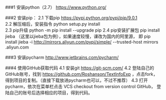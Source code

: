 ###1  安装python（2.7）  https://www.python.org/

###2  安装pip：
         2.1 下载pip     https://pypi.python.org/pypi/pip/9.0.1        
         2.2 解压缩后，安装指令  python setup.py install     
         2.3 pip升级  python -m pip install --upgrade pip
         2.4 pip安装扩展包 pip install jieba （这里以jieba包为例），如果速度较慢，课改为国内的阿里源，
             即 pip install jieba -i http://mirrors.aliyun.com/pypi/simple/ --trusted-host mirrors
             .aliyun.com 

###3  安装pycharm       http://www.jetbrains.com/pycharm/

###4  使用GitHub获取代码
         4.1  安装git    https://git-scm.com/
         4.2  登陆自己的GitHub账号，找到 https://github.com/Roshanson/TextInfoExp ，点击fork，
         得到项目的复制。（直接下载放进pycharm也可以，不过不推荐）
         4.3  打开pycharm，依次在菜单栏点击  VCS   checkout from version control   GitHub，
         登陆自己的账号后选择相应的项目，得到代码。
  
  
 